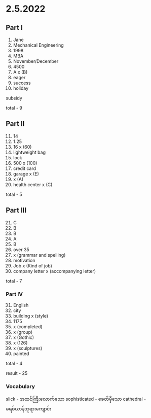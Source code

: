# 2.5.2022

## Part I

1. Jane
2. Mechanical Engineering
3. 1998
4. MBA
5. November/December
6. 4500
7. A x (B)
8. eager
9. success
10. holiday

subsidy

total - 9

## Part II

11. 14
12. 1.25
13. 16 x (60)
14. lightweight bag
15. lock
16. 500 x (100)
17. credit card
18. garage x (E)
19. x (A)
20. health center x (C)

total - 5

## Part III

21. C
22. B
23. B
24. A
25. B
26. over 35
27. x (grammar and spelling)
28. motivation
29. Job x (Kind of job)
30. company letter x (accompanying letter)

total - 7

### Part IV

31. English
32. city
33. building x (style)
34. 1175
35. x (completed)
36. x (group)
37. x (Gothic)
38. x (126)
39. x (sculptures)
40. painted

total - 4

result - 25

### Vocabulary

slick - အထင်ကြီးလောက်သော
sophisticated - ခေတ််မှီသော
cathedral - ခရစ်ယာန်ဘုရားကျောင်း

